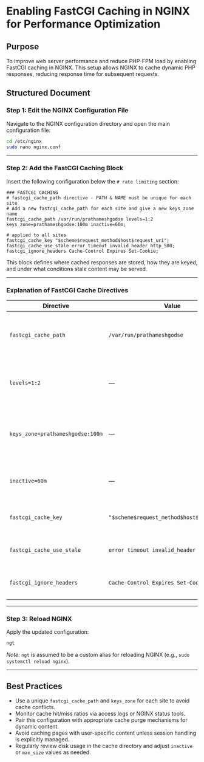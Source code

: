 
# Enabling FastCGI Caching in NGINX for Performance Optimization

## Purpose

To improve web server performance and reduce PHP-FPM load by enabling FastCGI caching in NGINX. This setup allows NGINX to cache dynamic PHP responses, reducing response time for subsequent requests.

## Structured Document

### Step 1: Edit the NGINX Configuration File

Navigate to the NGINX configuration directory and open the main configuration file:

```bash
cd /etc/nginx
sudo nano nginx.conf
```

---

### Step 2: Add the FastCGI Caching Block

Insert the following configuration below the `# rate limiting` section:

```nginx
### FASTCGI CACHING
# fastcgi_cache_path directive - PATH & NAME must be unique for each site
# Add a new fastcgi_cache_path for each site and give a new keys_zone name
fastcgi_cache_path /var/run/prathameshgodse levels=1:2 keys_zone=prathameshgodse:100m inactive=60m;

# applied to all sites
fastcgi_cache_key "$scheme$request_method$host$request_uri";
fastcgi_cache_use_stale error timeout invalid_header http_500;
fastcgi_ignore_headers Cache-Control Expires Set-Cookie;
```

This block defines where cached responses are stored, how they are keyed, and under what conditions stale content may be served.

---

### Explanation of FastCGI Cache Directives

| Directive                        | Value                                       | Explanation                                                                     |
| -------------------------------- | ------------------------------------------- | ------------------------------------------------------------------------------- |
| `fastcgi_cache_path`             | `/var/run/prathameshgodse`                  | Directory to store cached FastCGI responses; must be unique per site.           |
| `levels=1:2`                     | —                                           | Organizes cache storage into subdirectories for performance.                    |
| `keys_zone=prathameshgodse:100m` | —                                           | Allocates 100MB shared memory for metadata; `prathameshgodse` is the zone name. |
| `inactive=60m`                   | —                                           | Removes cached content not accessed within 60 minutes.                          |
| `fastcgi_cache_key`              | `"$scheme$request_method$host$request_uri"` | Defines the unique cache key for each request.                                  |
| `fastcgi_cache_use_stale`        | `error timeout invalid_header http_500`     | Serves stale content if backend errors occur.                                   |
| `fastcgi_ignore_headers`         | `Cache-Control Expires Set-Cookie`          | Prevents these headers from disabling caching.                                  |

---

### Step 3: Reload NGINX

Apply the updated configuration:

```bash
ngt
```

*Note:* `ngt` is assumed to be a custom alias for reloading NGINX (e.g., `sudo systemctl reload nginx`).

---

## Best Practices

* Use a unique `fastcgi_cache_path` and `keys_zone` for each site to avoid cache conflicts.
* Monitor cache hit/miss ratios via access logs or NGINX status tools.
* Pair this configuration with appropriate cache purge mechanisms for dynamic content.
* Avoid caching pages with user-specific content unless session handling is explicitly managed.
* Regularly review disk usage in the cache directory and adjust `inactive` or `max_size` values as needed.
